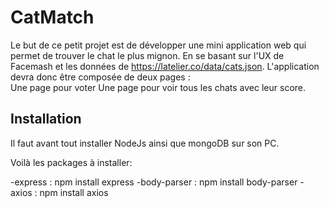 # CatMatch

Le but de ce petit projet est de développer une mini application web qui permet de trouver le 
chat le plus mignon.
En se basant sur l'UX de Facemash et les données de 
https://latelier.co/data/cats.json.
L'application devra donc être composée de deux pages :  
Une page pour voter 
Une page pour voir tous les chats avec leur score.

## Installation

Il faut avant tout installer NodeJs ainsi que mongoDB sur son PC.

Voilà les packages à installer:

  -express :  npm install express
  -body-parser : npm install body-parser
  -axios : npm install axios
